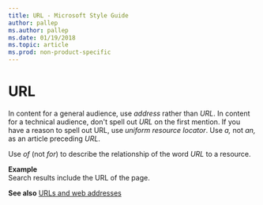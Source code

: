 ```yaml
---
title: URL - Microsoft Style Guide
author: pallep
ms.author: pallep
ms.date: 01/19/2018
ms.topic: article
ms.prod: non-product-specific
---
```


# URL

In content for a general audience, use *address* rather than *URL*. In content for a technical audience, don't spell out *URL* on the first mention. If you have a reason to spell out URL, use *uniform* *resource locator*. Use *a,* not *an,* as an article preceding *URL*.

Use *of* (not *for*) to describe the relationship of the word *URL* to a resource. 

**Example**  
Search results include the URL of the page. 

**See also** [URLs and web addresses](~/urls-web-addresses.md)
